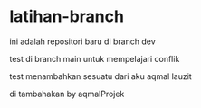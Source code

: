 # latihan-branch

ini adalah repositori baru di branch dev

test di branch main untuk mempelajari conflik

test menambahkan sesuatu dari aku aqmal lauzit

di tambahakan by aqmalProjek


